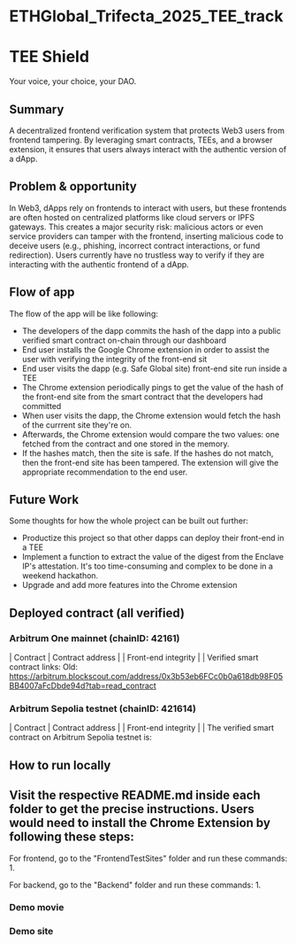 # ETHGlobal_Trifecta_2025_TEE_track

# TEE Shield
Your voice, your choice, your DAO.

## Summary
A decentralized frontend verification system that protects Web3 users from frontend tampering. By leveraging smart contracts, TEEs, and a browser extension, it ensures that users always interact with the authentic version of a dApp.

## Problem & opportunity
In Web3, dApps rely on frontends to interact with users, but these frontends are often hosted on centralized platforms like cloud servers or IPFS gateways. This creates a major security risk: malicious actors or even service providers can tamper with the frontend, inserting malicious code to deceive users (e.g., phishing, incorrect contract interactions, or fund redirection). Users currently have no trustless way to verify if they are interacting with the authentic frontend of a dApp.

## Flow of app
The flow of the app will be like following:
- The developers of the dapp commits the hash of the dapp into a public verified smart contract on-chain through our dashboard
- End user installs the Google Chrome extension in order to assist the user with verifying the integrity of the front-end sit
- End user visits the dapp (e.g. Safe Global site) front-end site run inside a TEE
- The Chrome extension periodically pings to get the value of the hash of the front-end site from the smart contract that the developers had committed
- When user visits the dapp, the Chrome extension would fetch the hash of the currrent site they're on.
- Afterwards, the Chrome extension would compare the two values: one fetched from the contract and one stored in the memory.
- If the hashes match, then the site is safe. If the hashes do not match, then the front-end site has been tampered. The extension will give the appropriate recommendation to the end user.

## Future Work
Some thoughts for how the whole project can be built out further:
- Productize this project so that other dapps can deploy their front-end in a TEE
- Implement a function to extract the value of the digest from the Enclave IP's attestation. It's too time-consuming and complex to be done in a weekend hackathon.
- Upgrade and add more features into the Chrome extension

## Deployed contract (all verified)
### Arbitrum One mainnet  (chainID: 42161)
| Contract |                           Contract address |
| Front-end integrity |  |
Verified smart contract links:
Old: https://arbitrum.blockscout.com/address/0x3b53eb6FCc0b0a618db98F05BB4007aFcDbde94d?tab=read_contract


### Arbitrum Sepolia testnet (chainID: 421614)
| Contract    |                           Contract address |
| Front-end integrity |  |
The verified smart contract on Arbitrum Sepolia testnet is:


## How to run locally
Visit the respective README.md inside each folder to get the precise instructions.
Users would need to install the Chrome Extension by following these steps:
-

For frontend, go to the "FrontendTestSites" folder and run these commands:
1.

For backend, go to the "Backend" folder and run these commands:
1.

### Demo movie


### Demo site
